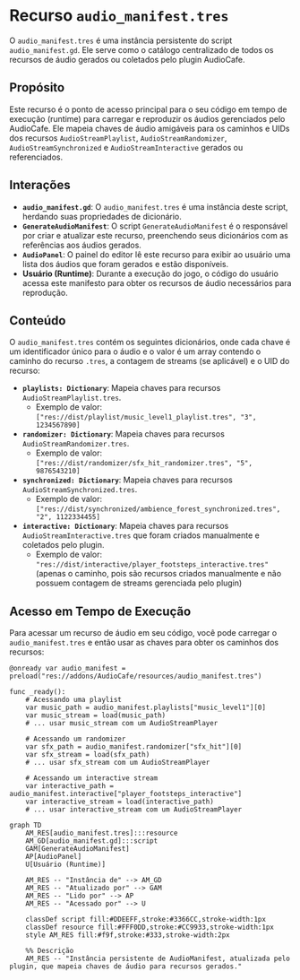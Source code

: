 # Recurso `audio_manifest.tres`

O `audio_manifest.tres` é uma instância persistente do script `audio_manifest.gd`. Ele serve como o catálogo centralizado de todos os recursos de áudio gerados ou coletados pelo plugin AudioCafe.

## Propósito

Este recurso é o ponto de acesso principal para o seu código em tempo de execução (runtime) para carregar e reproduzir os áudios gerenciados pelo AudioCafe. Ele mapeia chaves de áudio amigáveis para os caminhos e UIDs dos recursos `AudioStreamPlaylist`, `AudioStreamRandomizer`, `AudioStreamSynchronized` e `AudioStreamInteractive` gerados ou referenciados.

## Interações

*   **`audio_manifest.gd`**: O `audio_manifest.tres` é uma instância deste script, herdando suas propriedades de dicionário.
*   **`GenerateAudioManifest`**: O script `GenerateAudioManifest` é o responsável por criar e atualizar este recurso, preenchendo seus dicionários com as referências aos áudios gerados.
*   **`AudioPanel`**: O painel do editor lê este recurso para exibir ao usuário uma lista dos áudios que foram gerados e estão disponíveis.
*   **Usuário (Runtime)**: Durante a execução do jogo, o código do usuário acessa este manifesto para obter os recursos de áudio necessários para reprodução.

## Conteúdo

O `audio_manifest.tres` contém os seguintes dicionários, onde cada chave é um identificador único para o áudio e o valor é um array contendo o caminho do recurso `.tres`, a contagem de streams (se aplicável) e o UID do recurso:

*   **`playlists: Dictionary`**: Mapeia chaves para recursos `AudioStreamPlaylist.tres`.
    *   Exemplo de valor: `["res://dist/playlist/music_level1_playlist.tres", "3", 1234567890]`
*   **`randomizer: Dictionary`**: Mapeia chaves para recursos `AudioStreamRandomizer.tres`.
    *   Exemplo de valor: `["res://dist/randomizer/sfx_hit_randomizer.tres", "5", 9876543210]`
*   **`synchronized: Dictionary`**: Mapeia chaves para recursos `AudioStreamSynchronized.tres`.
    *   Exemplo de valor: `["res://dist/synchronized/ambience_forest_synchronized.tres", "2", 1122334455]`
*   **`interactive: Dictionary`**: Mapeia chaves para recursos `AudioStreamInteractive.tres` que foram criados manualmente e coletados pelo plugin.
    *   Exemplo de valor: `"res://dist/interactive/player_footsteps_interactive.tres"` (apenas o caminho, pois são recursos criados manualmente e não possuem contagem de streams gerenciada pelo plugin)

## Acesso em Tempo de Execução

Para acessar um recurso de áudio em seu código, você pode carregar o `audio_manifest.tres` e então usar as chaves para obter os caminhos dos recursos:

```gdscript
@onready var audio_manifest = preload("res://addons/AudioCafe/resources/audio_manifest.tres")

func _ready():
    # Acessando uma playlist
    var music_path = audio_manifest.playlists["music_level1"][0]
    var music_stream = load(music_path)
    # ... usar music_stream com um AudioStreamPlayer

    # Acessando um randomizer
    var sfx_path = audio_manifest.randomizer["sfx_hit"][0]
    var sfx_stream = load(sfx_path)
    # ... usar sfx_stream com um AudioStreamPlayer

    # Acessando um interactive stream
    var interactive_path = audio_manifest.interactive["player_footsteps_interactive"]
    var interactive_stream = load(interactive_path)
    # ... usar interactive_stream com um AudioStreamPlayer
```

```mermaid
graph TD
    AM_RES[audio_manifest.tres]:::resource
    AM_GD[audio_manifest.gd]:::script
    GAM[GenerateAudioManifest]
    AP[AudioPanel]
    U[Usuário (Runtime)]

    AM_RES -- "Instância de" --> AM_GD
    AM_RES -- "Atualizado por" --> GAM
    AM_RES -- "Lido por" --> AP
    AM_RES -- "Acessado por" --> U

    classDef script fill:#DDEEFF,stroke:#3366CC,stroke-width:1px
    classDef resource fill:#FFF0DD,stroke:#CC9933,stroke-width:1px
    style AM_RES fill:#f9f,stroke:#333,stroke-width:2px

    %% Descrição
    AM_RES -- "Instância persistente de AudioManifest, atualizada pelo plugin, que mapeia chaves de áudio para recursos gerados."
```